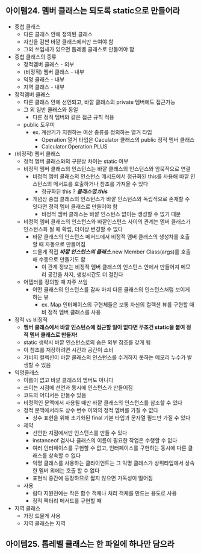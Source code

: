 ## 아이템24. 멤버 클래스는 되도록 static으로 만들어라
* 중첩 클래스
	* 다른 클래스 안에 정의된 클래스
	* 자신을 감싼 바깥 클래스에서만 쓰여야 함
	* 그외 쓰임새가 있으면 톱레벨 클래스로 만들어야 함
* 중첩 클래스의 종류
	* 정적멤버 클래스 - 외부
	* (비정적) 멤버 클래스 - 내부
	* 익명 클래스 - 내부
	* 지역 클래스 - 내부
* 정적멤버 클래스
	* 다른 클래스 안에 선언되고, 바깥 클래스의 private 멤버에도 접근가능
	* 그 외 일반 클래스와 동일
		* 다른 정적 멤버와 같은 접근 규칙 적용
	* public 도우미
		* ex. 계산기가 지원하는 여산 종류를 정의하는 열거 타입
			* Operation 열거 타입은 Caculator 클래스의 public 정적 멤버 클래스
			* Calculator.Operation.PLUS
* (비정적) 멤버 클래스
	* 정적 멤버 클래스와의 구문상 차이는 static 여부
	* 비정적 멤버 클래스의 인스턴스는 바깥 클래스의 인스턴스와 암묵적으로 연결
		* 비정적 멤버 클래스의 인스턴스 메서드에서 정규화된 this를 사용해 바깥 인스턴스의 메서드를 호출하거나 참조를 가져올 수 있다
			* 정규화된 this ? ***클래스명.this***
		* 개념상 중첩 클래스의 인스턴스가 바깥 인스턴스와 독립적으로 존재할 수 잇다면 정적 멤버 클래스로 만들어야 함
			* 비정적 멤버 클래스는 바깥 인스턴스 없이는 생성할 수 없기 때문
	* 비정적 멤버 클래스의 인스턴스와 바깥인스턴스 사이의 관계는 멤버 클래스가 인스턴스화 될 때 확립, 더이상 변경할 수 없다
		* 바깥 클래스의 인스턴스 메서드에서 비정적 멤버 클래스의 생성차를 호출 할 때 자동으로 만들어짐
		* 드물게 직접 ***바깥 인스턴스의 클래스***.new Member Class(args)를 호출해 수동으로 만들기도 함
			* 이 관계 정보는 비정적 멤버 클래스의 인스턴스 안에서 만들어져 메모리 공간을 차지, 생성시간도 더 걸린다
	* 어댑터를 정의할 때 자주 쓰임
		* 어떤 클래스의 인스턴스를 감싸 마치 다른 클래스의 인스턴스처럼 보이게 하는 뷰
			* ex. Map 인터페이스의 구현체들은 보통 자신의 컬렉션 뷰를 구현할 때 비 정적 멤버 클래스를 사용
* 정적 vs 비정적
	* **멤버 클래스에서 바깥 인스턴스에 접근할 일이 없다면 무조건 static을 붙여 정적 멤버 클래스로 만들자!**
	 * static 생략시 바깥 인스턴스로의 숨은 외부 참조를 갖게 됨
	 * 이 참조를 저장하려면 시간과 공간이 소비
	 * 가비지 컬렉션이 바깥 클래스의 인스턴스를 수거하지 못하는 메모리 누수가 발생할 수 있음
 * 익명클래스
	 * 이름이 없고 바깥 클래스의 멤버도 아니다
	 * 쓰이는 시점에 선언과 동시에 인스턴스가 만들어짐
	 * 코드의 어디서든 만들수 있음
	 * 비정적인 문맥에서 사용될 때만 바깥 클래스의 인스턴스를 참조할 수 있다
	 * 정적 문맥에서라도 상수 변수 이외의 정적 멤버를 가질 수 없다
		 * 상수 표현을 위해 초기화된 final 기본 타입과 문자열 필드만 가질 수 있다
	 * 제약
		 * 선언한 지점에서만 인스턴스를 만들 수 있다
		 * instanceof 검사나 클래스의 이름이 필요한 작업은 수행할 수 없다
		 * 여러 인터페이스를 구현할 수 없고, 인터페이스를 구현하는 동시에 다른 클래스를 상속할 수 없다
		 * 익명 클래스를 사용하는 클라이언트는 그 익명 클래스가 상위타입에서 상속한 멤버 외에는 호출 할 수 없다
		 * 표현식 중간에 등장하므로 짧지 않으면 가독성이 떨어짐
	 * 사용
		 * 람다 지원전에는 작은 함수 객체나 처리 객체를 만드는 용도로 사용
		 * 정적 팩터리 메서드를 구현할 때
* 지역 클래스
	* 가장 드물게 사용
	* 지역 클래스는 지역


## 아이템25. 톱레벨 클래스는 한 파일에 하나만 담으라
<!--stackedit_data:
eyJoaXN0b3J5IjpbMzMwMDM3MTg3LC0xOTMwNDU0NDg2LC0yMD
c0NTAyMTMxXX0=
-->